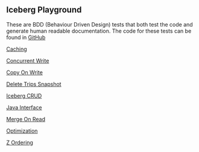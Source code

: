 ## Iceberg Playground

These are BDD (Behaviour Driven Design) tests that both test
the code and generate human readable documentation.
The code for these tests can be found in [GitHub](https://github.com/PhillHenry/IcebergPlayground)


[Caching](Caching.html)

[Concurrent Write](ConcurrentWrite.html)

[Copy On Write](CopyOnWrite.html)

[Delete Trips Snapshot](DeleteTripsSnapshot.html)

[Iceberg CRUD](IcebergCRUD.html)

[Java Interface](JavaInterface.html)

[Merge On Read](MergeOnRead.html)

[Optimization](Optimization.html)

[Z Ordering](ZOrdering.html)

